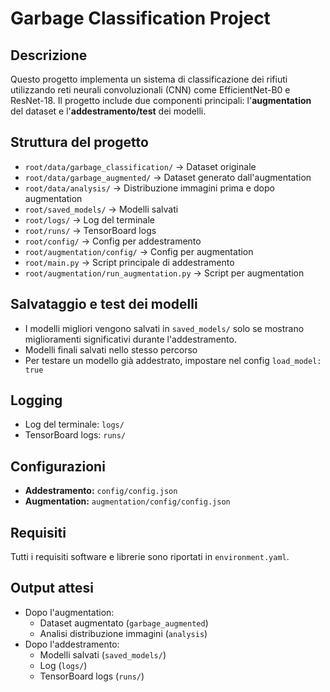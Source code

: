 # Garbage Classification Project

## Descrizione
Questo progetto implementa un sistema di classificazione dei rifiuti utilizzando reti neurali convoluzionali (CNN) come EfficientNet-B0 e ResNet-18. Il progetto include due componenti principali: l'**augmentation** del dataset e l'**addestramento/test** dei modelli.

## Struttura del progetto
- `root/data/garbage_classification/` → Dataset originale  
- `root/data/garbage_augmented/` → Dataset generato dall'augmentation  
- `root/data/analysis/` → Distribuzione immagini prima e dopo augmentation  
- `root/saved_models/` → Modelli salvati
- `root/logs/` → Log del terminale  
- `root/runs/` → TensorBoard logs  
- `root/config/` → Config per addestramento  
- `root/augmentation/config/` → Config per augmentation  
- `root/main.py` → Script principale di addestramento  
- `root/augmentation/run_augmentation.py` → Script per augmentation  


## Salvataggio e test dei modelli
- I modelli migliori vengono salvati in `saved_models/` solo se mostrano miglioramenti significativi durante l'addestramento.
- Modelli finali salvati nello stesso percorso
- Per testare un modello già addestrato, impostare nel config `load_model: true`

## Logging
- Log del terminale: `logs/`
- TensorBoard logs: `runs/`

## Configurazioni
- **Addestramento:** `config/config.json`
- **Augmentation:** `augmentation/config/config.json`

## Requisiti
Tutti i requisiti software e librerie sono riportati in `environment.yaml`.

## Output attesi
- Dopo l'augmentation:
  - Dataset augmentato (`garbage_augmented`)
  - Analisi distribuzione immagini (`analysis`)
- Dopo l'addestramento:
  - Modelli salvati (`saved_models/`)
  - Log (`logs/`)
  - TensorBoard logs (`runs/`)
